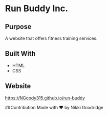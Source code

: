 # Run Buddy Inc.

## Purpose
A website that offers fitness training services.

## Built With
* HTML
* CSS

## Website
https://NGoody315.github.io/run-buddy

##Contribution
Made with ❤️ by Nikki Goodridge
